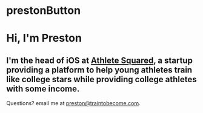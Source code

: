 # prestonButton

# Hi, I'm Preston
## I'm the head of iOS at [Athlete Squared](https://athletesquared.co/), a startup providing a platform to help young athletes train like college stars while providing college athletes with some income.

Questions? email me at [preston@traintobecome.com](mailto:preston@traintobecome.com).

